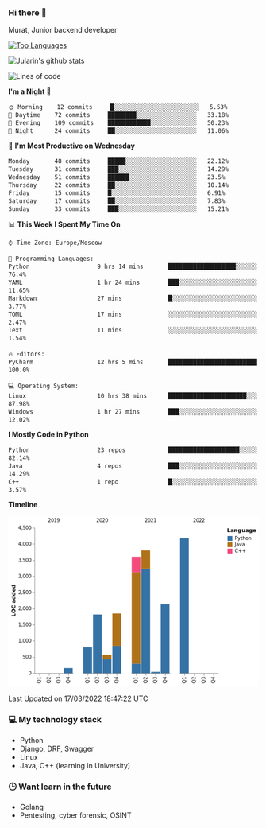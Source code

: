 ### Hi there 👋

Murat, Junior backend developer

[![Top Languages](https://github-readme-stats.vercel.app/api/top-langs/?username=Jularin&layout=compact)]()

![Jularin's github stats](https://github-readme-stats.vercel.app/api?username=Jularin&show_icons=true&include_all_commits=true&count_private=true)

<!--START_SECTION:waka-->
![Lines of code](https://img.shields.io/badge/From%20Hello%20World%20I%27ve%20Written-19%20Thousand%20lines%20of%20code-blue)

**I'm a Night 🦉** 

```text
🌞 Morning    12 commits     █░░░░░░░░░░░░░░░░░░░░░░░░   5.53% 
🌆 Daytime    72 commits     ████████░░░░░░░░░░░░░░░░░   33.18% 
🌃 Evening    109 commits    ████████████░░░░░░░░░░░░░   50.23% 
🌙 Night      24 commits     ██░░░░░░░░░░░░░░░░░░░░░░░   11.06%

```
📅 **I'm Most Productive on Wednesday** 

```text
Monday       48 commits     █████░░░░░░░░░░░░░░░░░░░░   22.12% 
Tuesday      31 commits     ███░░░░░░░░░░░░░░░░░░░░░░   14.29% 
Wednesday    51 commits     ██████░░░░░░░░░░░░░░░░░░░   23.5% 
Thursday     22 commits     ██░░░░░░░░░░░░░░░░░░░░░░░   10.14% 
Friday       15 commits     █░░░░░░░░░░░░░░░░░░░░░░░░   6.91% 
Saturday     17 commits     ██░░░░░░░░░░░░░░░░░░░░░░░   7.83% 
Sunday       33 commits     ███░░░░░░░░░░░░░░░░░░░░░░   15.21%

```


📊 **This Week I Spent My Time On** 

```text
⌚︎ Time Zone: Europe/Moscow

💬 Programming Languages: 
Python                   9 hrs 14 mins       ███████████████████░░░░░░   76.4% 
YAML                     1 hr 24 mins        ███░░░░░░░░░░░░░░░░░░░░░░   11.65% 
Markdown                 27 mins             █░░░░░░░░░░░░░░░░░░░░░░░░   3.77% 
TOML                     17 mins             ░░░░░░░░░░░░░░░░░░░░░░░░░   2.47% 
Text                     11 mins             ░░░░░░░░░░░░░░░░░░░░░░░░░   1.54%

🔥 Editors: 
PyCharm                  12 hrs 5 mins       █████████████████████████   100.0%

💻 Operating System: 
Linux                    10 hrs 38 mins      ██████████████████████░░░   87.98% 
Windows                  1 hr 27 mins        ███░░░░░░░░░░░░░░░░░░░░░░   12.02%

```

**I Mostly Code in Python** 

```text
Python                   23 repos            ████████████████████░░░░░   82.14% 
Java                     4 repos             ███░░░░░░░░░░░░░░░░░░░░░░   14.29% 
C++                      1 repo              █░░░░░░░░░░░░░░░░░░░░░░░░   3.57%

```


**Timeline**

![Chart not found](https://raw.githubusercontent.com/Jularin/Jularin/main/charts/bar_graph.png) 


 Last Updated on 17/03/2022 18:47:22 UTC
<!--END_SECTION:waka-->

### 💻 My technology stack
 - Python
 - Django, DRF, Swagger
 - Linux 
 - Java, C++ (learning in University)

### 🕒 Want learn in the future
 - Golang
 - Pentesting, cyber forensic, OSINT
